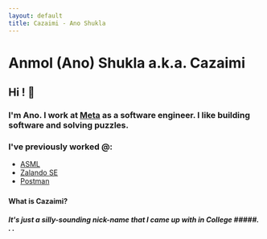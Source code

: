 ```yaml
---
layout: default
title: Cazaimi - Ano Shukla
---
```


# Anmol (Ano) Shukla a.k.a. Cazaimi

## Hi ! 👋

### I'm Ano. I work at [Meta](https://meta.com) as a software engineer. I like building software and solving puzzles.

### I've previously worked @:
* [ASML](https://asml.com "ASML Inc.")
* [Zalando SE](https://zalando.de "Zalando")
* [Postman](https://www.getpostman.com "Postman")
### 

#### What is Cazaimi? ####
##### It's just a silly-sounding nick-name that I came up with in College #####. . .
